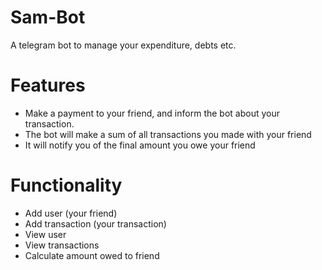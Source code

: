 # Sam-Bot
A telegram bot to manage your expenditure, debts etc.

# Features
- Make a payment to your friend, and inform the bot about your transaction.
- The bot will make a sum of all transactions you made with your friend
- It will notify you of the final amount you owe your friend

# Functionality
- Add user (your friend)
- Add transaction (your transaction)
- View user
- View transactions
- Calculate amount owed to friend
